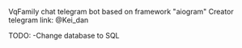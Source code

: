 VqFamily chat telegram bot based on framework "aiogram"
Creator telegram link: @Kei_dan

TODO:
-Change database to SQL
